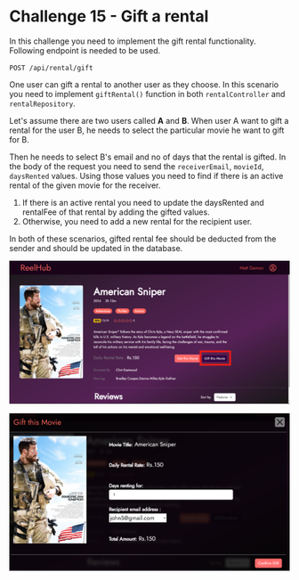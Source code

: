 # Challenge 15 - Gift a rental

In this challenge you need to implement the gift rental functionality. Following endpoint is needed to be used.

```http
POST /api/rental/gift
```
One user can gift a rental to another user as they choose. In this scenario you need to implement `giftRental()` function in both `rentalController` and `rentalRepository`.

Let's assume there are two users called **A** and **B**. When user A want to gift a rental for the user B, he needs to select the particular movie he want to gift for B. 

Then he needs to select B's email and no of days that the rental is gifted. In the body of the request you need to send the `receiverEmail`, `movieId`, `daysRented` values. Using those values you need to find if there is an active rental of the given movie for the receiver.
1. If there is an active rental you need to update the daysRented and rentalFee of that rental by adding the gifted values.
2. Otherwise, you need to add a new rental for the recipient user.

In both of these scenarios, gifted rental fee should be deducted from the sender and should be updated in the database.

<p align="center">
<img src="Assets/challenge15-a.png">
</p>

<p align="center">
<img src="Assets/challenge15-b.png">
</p>
